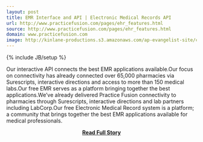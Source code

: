 ```yaml
---
layout: post
title: EMR Interface and API | Electronic Medical Records API
url: http://www.practicefusion.com/pages/ehr_features.html
source: http://www.practicefusion.com/pages/ehr_features.html
domain: www.practicefusion.com
image: http://kinlane-productions.s3.amazonaws.com/ap-evangelist-site/curated/screenshots/9352_api500_com.png
---
```

{% include JB/setup %}<p>Our interactive API connects the best EMR applications available.Our focus on connectivity has already connected over 65,000 pharmacies via Surescripts, interactive directions and access to more than 150 medical labs.Our free EMR serves as a platform bringing together the best applications.We’ve already delivered Practice Fusion connectivity to pharmacies through Surescripts, interactive directions and lab partners including LabCorp.Our free Electronic Medical Record system is a platform; a community that brings together the best EMR applications available for medical professionals.</p>
<center><p><a href="http://www.practicefusion.com/pages/ehr_features.html" style='padding:25px; font-sze:18px; font-weight: bold;'>Read Full Story</a></p></center>

